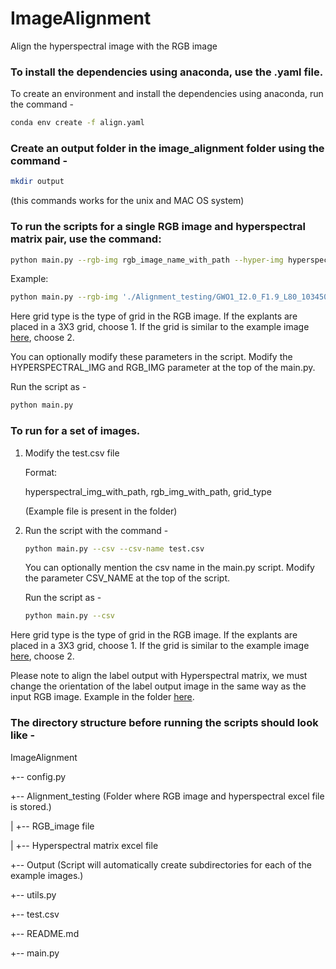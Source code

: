# ImageAlignment
Align the hyperspectral image with the RGB image

### To install the dependencies using anaconda, use the .yaml file. 
To create an environment and install the dependencies using anaconda, run the command -
```bash
conda env create -f align.yaml
```
### Create an output folder in the image_alignment folder using the command -
```bash
mkdir output
```
(this commands works for the unix and MAC OS system)


### To run the scripts for a single RGB image and hyperspectral matrix pair, use the command:
```bash
python main.py --rgb-img rgb_image_name_with_path --hyper-img hyperspectral_image_name_with_path --grid-type grid_type_number
```
Example:
```bash
python main.py --rgb-img './Alignment_testing/GWO1_I2.0_F1.9_L80_103450_0_0_0_rgb.jpg' --hyper-img './Alignment_testing/GWO1_I2.0_F1.9_L80_103450_0_0_0.xlsx' --grid_type 1
```
Here grid type is the type of grid in the RGB image. If the explants are placed in a 3X3 grid, choose 1.
If the grid is similar to the example image [here](Alignment_testing/CV2_F1.9_I5.0_L100_cyan_234342_19_2_5_rgb.jpg), choose 2. 

You can optionally modify these parameters in the script. Modify the HYPERSPECTRAL_IMG and RGB_IMG parameter at the top of the main.py.

Run the script as -
```bash
python main.py
```

### To run for a set of images.
1. Modify the test.csv file 

    Format:
    
    hyperspectral_img_with_path, rgb_img_with_path, grid_type
    
    (Example file is present in the folder)

2. Run the script with the command - 
    ```bash
    python main.py --csv --csv-name test.csv
    ```
    
    You can optionally mention the csv name in the main.py script. Modify the parameter CSV_NAME at the top of the script.

    Run the script as -
    ```bash
    python main.py --csv
    ```
Here grid type is the type of grid in the RGB image. If the explants are placed in a 3X3 grid, choose 1.
If the grid is similar to the example image [here](Alignment_testing/CV2_F1.9_I5.0_L100_cyan_234342_19_2_5_rgb.jpg), choose 2. 


Please note to align the label output with Hyperspectral matrix, we must change the orientation of the label output image in the same way as the input RGB image. Example in the folder [here](Alignment_testing/CV2_F1.9_I5.0_L100_cyan_234342_19_2_5_rgb.png).

### The directory structure before running the scripts should look like -
ImageAlignment

+-- config.py

+-- Alignment_testing (Folder where RGB image and hyperspectral excel file is stored.)

|   +-- RGB_image file

|   +-- Hyperspectral matrix excel file

+-- Output (Script will automatically create subdirectories for each of the example images.)

+-- utils.py

+-- test.csv

+-- README.md

+-- main.py
        
